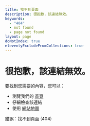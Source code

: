 ```yaml
---
title: 找不到頁面
description: 很抱歉，該連結無效。
keywords:
  - "404"
  - not found
  - page not found
layout: page
doNotIndex: true
eleventyExcludeFromCollections: true
---
```

# 很抱歉，該連結無效。

要找到您需要的內容，您可以：

* 瀏覽我們的 [首頁](/zh-hant/)
* 仔細檢查該連結
* 使用 [網站地圖](/sitemap)

錯誤：找不到頁面 (404)